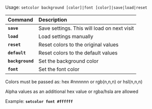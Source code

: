 Usage: `setcolor background [color]|font [color]|save|load|reset`

| __Command__      | __Description__
|:-----------------|:---------------------------------------------|
| __`save`__       | Save settings.  This will load on next visit |
| __`load`__       | Load settings manually                       |
| __`reset`__      | Reset colors to the original values          |
| __`default`__    | Reset colors to the default values           |
| __`background`__ | Set the background color                     |
| __`font`__       | Set the font color                           |

Colors must be passed as: hex #nnnnnn or rgb(n,n,n) or hsl(n,n,n)

Alpha values as an additional hex value or rgba/hsla are allowed

Example: __`setcolor font #ffffff`__
